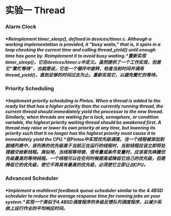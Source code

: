 # 实验一 Thread
### Alarm Clock
##### *Reimplement timer_sleep(), defined in devices/timer.c. Although a working implementation is provided, it "busy waits," that is, it spins in a loop checking the current time and calling thread_yield() until enough time has gone by. Reimplement it to avoid busy waiting.*重新实现timer_sleep()，它在devices/timer.c中定义。虽然提供了一个工作实现，但是它“繁忙等待”，也就是说，它在一个循环中旋转，检查当前时间并调用thread_yield()，直到足够的时间过去为止。重新实现它，以避免繁忙的等待。
### Priority Scheduling
##### *Implement priority scheduling in Pintos. When a thread is added to the ready list that has a higher priority than the currently running thread, the current thread should immediately yield the processor to the new thread. Similarly, when threads are waiting for a lock, semaphore, or condition variable, the highest priority waiting thread should be awakened first. A thread may raise or lower its own priority at any time, but lowering its priority such that it no longer has the highest priority must cause it to immediately yield the CPU.*在Pintos中实现优先级调度。当一个线程被添加到就绪列表中，该列表的优先级高于当前正在运行的线程时，当前线程应该立即将处理器交给新线程。类似地，当线程等待锁、信号量或条件变量时，应该首先唤醒优先级最高的等待线程。一个线程可以在任何时候提高或降低它自己的优先级，但是降低它的优先级，使它不再具有最高的优先级，必须使它立即让出CPU。
### Advanced Scheduler
##### *Implement a multilevel feedback queue scheduler similar to the 4.4BSD scheduler to reduce the average response time for running jobs on your system.*实现一个类似于4.4BSD调度程序的多级反馈队列调度程序，以减少系统上运行作业的平均响应时间。
